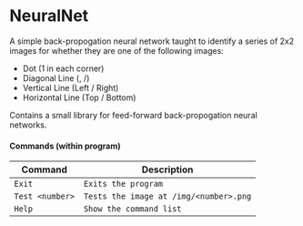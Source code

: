 # NeuralNet

A simple back-propogation neural network taught to identify a series of 2x2 images for whether they are one of the following images:

- Dot (1 in each corner)
- Diagonal Line (\, /)
- Vertical Line (Left / Right)
- Horizontal Line (Top / Bottom)

Contains a small library for feed-forward back-propogation neural networks.

#### Commands (within program)

| Command         | Description                            |
|-----------------|----------------------------------------|
| `Exit`          | `Exits the program`                    |
| `Test <number>` | `Tests the image at /img/<number>.png` |
| `Help`          | `Show the command list `               |

